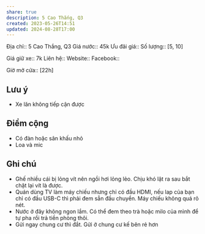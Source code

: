 ```yaml
---
share: true
description: 5 Cao Thắng, Q3
created: 2023-05-26T14:51
updated: 2024-08-28T17:00
---
```

Địa chỉ:: 5 Cao Thắng, Q3
Giá nước:: 45k
Ưu đãi giá:: 
Số lượng:: [5, 10]

Giá giữ xe:: 7k
Liên hệ::
Website::
Facebook::

Giờ mở cửa:: [22h]

## Lưu ý
- Xe lăn không tiếp cận được

## Điểm cộng
- Có đàn hoặc sân khấu nhỏ
- Loa và mic

## Ghi chú
- Ghế nhiều cái bị lỏng vít nên ngồi hơi lỏng lẻo. Chịu khó lật ra sau bắt chặt lại vít là được. 
- Quán dùng TV làm máy chiếu nhưng chỉ có đầu HDMI, nếu lap của bạn chỉ có đầu USB-C thì phải đem sẵn đầu chuyển. Máy chiếu không quá rõ nét.
- Nước ở đây không ngon lắm. Có thể đem theo trà hoặc milo của mình để tự pha rồi trả tiền phòng thôi.
- Gửi ngay chung cư thì đắt. Gửi ở chung cư kế bên rẻ hơn